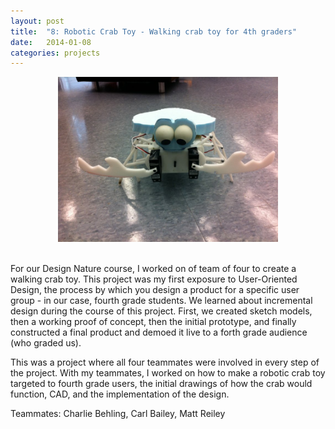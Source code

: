 ```yaml
---
layout: post
title:  "8: Robotic Crab Toy - Walking crab toy for 4th graders"
date:   2014-01-08
categories: projects
---
```


<center><img src="/images/projects/crab.jpg" width="70%"></center><br>

For our Design Nature course, I worked on of team of four to create a walking crab toy. This project was my first exposure to User-Oriented Design, the process by which you design a product for a specific user group - in our case, fourth grade students. We learned about incremental design during the course of this project. First, we created sketch models, then a working proof of concept, then the initial prototype, and finally constructed a final product and demoed it live to a forth grade audience (who graded us).

This was a project where all four teammates were involved in every step of the project. With my teammates, I worked on how to make a robotic crab toy targeted to fourth grade users, the initial drawings of how the crab would function, CAD, and the implementation of the design.

Teammates: Charlie Behling, Carl Bailey, Matt Reiley